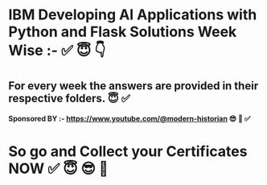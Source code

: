 # IBM Developing AI Applications with Python and Flask Solutions Week Wise :- ✅ 😇 👇
## For every week the answers are provided in their respective folders. 😇 ✅
#### Sponsored BY :- https://www.youtube.com/@modern-historian  😎 🚀 ✅
# So go and Collect your Certificates NOW ✅ 😇 😎 💯
